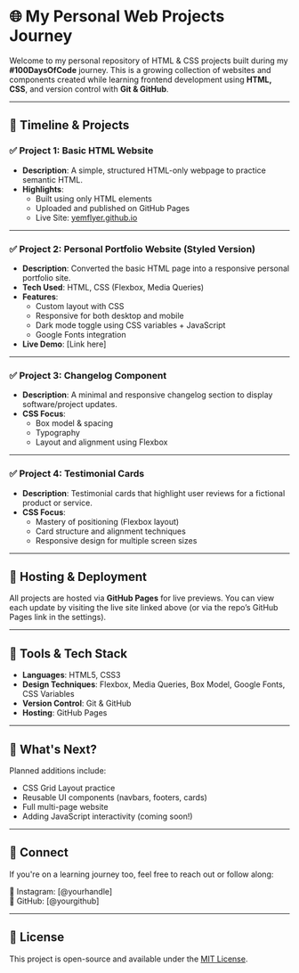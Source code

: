 # 🌐 My Personal Web Projects Journey

Welcome to my personal repository of HTML & CSS projects built during my **#100DaysOfCode** journey. This is a growing collection of websites and components created while learning frontend development using **HTML, CSS**, and version control with **Git & GitHub**.

---

## 📅 Timeline & Projects

### ✅ Project 1: Basic HTML Website
- **Description**: A simple, structured HTML-only webpage to practice semantic HTML.
- **Highlights**:
  - Built using only HTML elements
  - Uploaded and published on GitHub Pages
  - Live Site: [yemflyer.github.io](https://yemflyer.github.io)

---

### ✅ Project 2: Personal Portfolio Website (Styled Version)
- **Description**: Converted the basic HTML page into a responsive personal portfolio site.
- **Tech Used**: HTML, CSS (Flexbox, Media Queries)
- **Features**:
  - Custom layout with CSS
  - Responsive for both desktop and mobile
  - Dark mode toggle using CSS variables + JavaScript
  - Google Fonts integration
- **Live Demo**: [Link here]

---

### ✅ Project 3: Changelog Component
- **Description**: A minimal and responsive changelog section to display software/project updates.
- **CSS Focus**:
  - Box model & spacing
  - Typography
  - Layout and alignment using Flexbox

---

### ✅ Project 4: Testimonial Cards
- **Description**: Testimonial cards that highlight user reviews for a fictional product or service.
- **CSS Focus**:
  - Mastery of positioning (Flexbox layout)
  - Card structure and alignment techniques
  - Responsive design for multiple screen sizes

---

## 🚀 Hosting & Deployment

All projects are hosted via **GitHub Pages** for live previews. You can view each update by visiting the live site linked above (or via the repo’s GitHub Pages link in the settings).

---

## 🧰 Tools & Tech Stack
- **Languages**: HTML5, CSS3
- **Design Techniques**: Flexbox, Media Queries, Box Model, Google Fonts, CSS Variables
- **Version Control**: Git & GitHub
- **Hosting**: GitHub Pages

---

## 📌 What's Next?

Planned additions include:
- CSS Grid Layout practice
- Reusable UI components (navbars, footers, cards)
- Full multi-page website
- Adding JavaScript interactivity (coming soon!)

---

## 🤝 Connect

If you're on a learning journey too, feel free to reach out or follow along:

📸 Instagram: [@yourhandle]  
🐙 GitHub: [@yourgithub]

---

## 📜 License

This project is open-source and available under the [MIT License](LICENSE).

